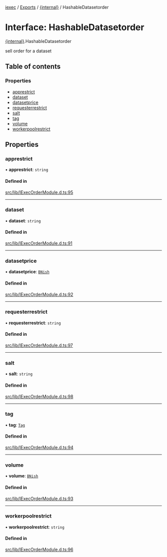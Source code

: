 [iexec](../README.md) / [Exports](../modules.md) / [{internal}](../modules/internal_.md) / HashableDatasetorder

# Interface: HashableDatasetorder

[{internal}](../modules/internal_.md).HashableDatasetorder

sell order for a dataset

## Table of contents

### Properties

- [apprestrict](internal_.HashableDatasetorder.md#apprestrict)
- [dataset](internal_.HashableDatasetorder.md#dataset)
- [datasetprice](internal_.HashableDatasetorder.md#datasetprice)
- [requesterrestrict](internal_.HashableDatasetorder.md#requesterrestrict)
- [salt](internal_.HashableDatasetorder.md#salt)
- [tag](internal_.HashableDatasetorder.md#tag)
- [volume](internal_.HashableDatasetorder.md#volume)
- [workerpoolrestrict](internal_.HashableDatasetorder.md#workerpoolrestrict)

## Properties

### apprestrict

• **apprestrict**: `string`

#### Defined in

[src/lib/IExecOrderModule.d.ts:95](https://github.com/iExecBlockchainComputing/iexec-sdk/blob/8e573c7/src/lib/IExecOrderModule.d.ts#L95)

___

### dataset

• **dataset**: `string`

#### Defined in

[src/lib/IExecOrderModule.d.ts:91](https://github.com/iExecBlockchainComputing/iexec-sdk/blob/8e573c7/src/lib/IExecOrderModule.d.ts#L91)

___

### datasetprice

• **datasetprice**: [`BNish`](../modules/internal_.md#bnish)

#### Defined in

[src/lib/IExecOrderModule.d.ts:92](https://github.com/iExecBlockchainComputing/iexec-sdk/blob/8e573c7/src/lib/IExecOrderModule.d.ts#L92)

___

### requesterrestrict

• **requesterrestrict**: `string`

#### Defined in

[src/lib/IExecOrderModule.d.ts:97](https://github.com/iExecBlockchainComputing/iexec-sdk/blob/8e573c7/src/lib/IExecOrderModule.d.ts#L97)

___

### salt

• **salt**: `string`

#### Defined in

[src/lib/IExecOrderModule.d.ts:98](https://github.com/iExecBlockchainComputing/iexec-sdk/blob/8e573c7/src/lib/IExecOrderModule.d.ts#L98)

___

### tag

• **tag**: [`Tag`](../modules/internal_.md#tag)

#### Defined in

[src/lib/IExecOrderModule.d.ts:94](https://github.com/iExecBlockchainComputing/iexec-sdk/blob/8e573c7/src/lib/IExecOrderModule.d.ts#L94)

___

### volume

• **volume**: [`BNish`](../modules/internal_.md#bnish)

#### Defined in

[src/lib/IExecOrderModule.d.ts:93](https://github.com/iExecBlockchainComputing/iexec-sdk/blob/8e573c7/src/lib/IExecOrderModule.d.ts#L93)

___

### workerpoolrestrict

• **workerpoolrestrict**: `string`

#### Defined in

[src/lib/IExecOrderModule.d.ts:96](https://github.com/iExecBlockchainComputing/iexec-sdk/blob/8e573c7/src/lib/IExecOrderModule.d.ts#L96)
